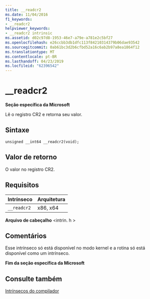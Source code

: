 ```yaml
---
title: __readcr2
ms.date: 11/04/2016
f1_keywords:
- __readcr2
helpviewer_keywords:
- __readcr2 intrinsic
ms.assetid: d02c97d8-1953-46e7-a79e-a781e2c5bf27
ms.openlocfilehash: e26ccbb3db1dfc113f84210314379b06dae93542
ms.sourcegitcommit: 0ab61bc3d2b6cfbd52a16c6ab2b97a8ea1864f12
ms.translationtype: MT
ms.contentlocale: pt-BR
ms.lasthandoff: 04/23/2019
ms.locfileid: "62396542"
---
```

# <a name="readcr2"></a>__readcr2

**Seção específica da Microsoft**

Lê o registro CR2 e retorna seu valor.

## <a name="syntax"></a>Sintaxe

```
unsigned __int64 __readcr2(void);
```

## <a name="return-value"></a>Valor de retorno

O valor no registro CR2.

## <a name="requirements"></a>Requisitos

|Intrínseco|Arquitetura|
|---------------|------------------|
|`__readcr2`|x86, x64|

**Arquivo de cabeçalho** \<intrin. h >

## <a name="remarks"></a>Comentários

Esse intrínseco só está disponível no modo kernel e a rotina só está disponível como um intrínseco.

**Fim da seção específica da Microsoft**

## <a name="see-also"></a>Consulte também

[Intrínsecos do compilador](../intrinsics/compiler-intrinsics.md)